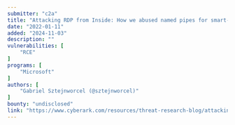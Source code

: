 ```yaml
---
submitter: "c2a"
title: "Attacking RDP from Inside: How we abused named pipes for smart-card hijacking, unauthorized file system access to client machines and more"
date: "2022-01-11"
added: "2024-11-03"
description: ""
vulnerabilities: [
    "RCE"
]
programs: [
    "Microsoft"
]
authors: [
    "Gabriel Sztejnworcel (@sztejnworcel)"
]
bounty: "undisclosed"
link: "https://www.cyberark.com/resources/threat-research-blog/attacking-rdp-from-inside"
---
```




